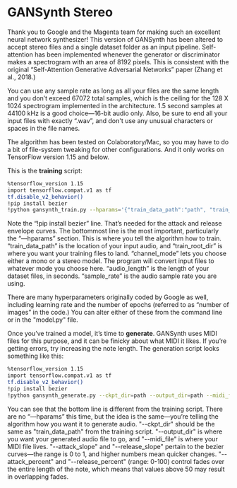 # GANSynth Stereo

Thank you to Google and the Magenta team for making such an excellent neural network synthesizer! This version of GANSynth has been altered to accept stereo files and a single dataset folder as an input pipeline. Self-attention has been implemented whenever the generator or discriminator makes a spectrogram with an area of 8192 pixels. This is consistent with the original “Self-Attention Generative Adversarial Networks” paper (Zhang et al., 2018.)

You can use any sample rate as long as all your files are the same length and you don’t exceed 67072 total samples, which is the ceiling for the 128 X 1024 spectrogram implemented in the architecture. 1.5 second samples at 44100 kHz is a good choice—16-bit audio only. Also, be sure to end all your input files with exactly “.wav”, and don't use any unusual characters or spaces in the file names.

The algorithm has been tested on Colaboratory/Mac, so you may have to do a bit of file-system tweaking for other configurations. And it only works on TensorFlow version 1.15 and below.

This is the **training** script:

```bash
%tensorflow_version 1.15
import tensorflow.compat.v1 as tf
tf.disable_v2_behavior()
!pip install bezier
!python gansynth_train.py --hparams='{"train_data_path":"path", "train_root_dir":"path", "channel_mode":"stereo", "audio_length":1.5, "sample_rate":44100}'
```

Note the “!pip install bezier” line. That’s needed for the attack and release envelope curves. The bottommost line is the most important, particularly the “—hparams” section. This is where you tell the algorithm how to train. “train_data_path” is the location of your input audio, and “train_root_dir” is where you want your training files to land. “channel_mode” lets you choose either a mono or a stereo model. The program will convert input files to whatever mode you choose here. “audio_length” is the length of your dataset files, in seconds. “sample_rate” is the audio sample rate you are using.

There are many hyperparameters originally coded by Google as well, including learning rate and the number of epochs (referred to as “number of images” in the code.) You can alter either of these from the command line or in the "model.py" file.

Once you’ve trained a model, it’s time to **generate**. GANSynth uses MIDI files for this purpose, and it can be finicky about what MIDI it likes. If you’re getting errors, try increasing the note length. The generation script looks something like this:

```bash
%tensorflow_version 1.15
import tensorflow.compat.v1 as tf
tf.disable_v2_behavior()
!pip install bezier
!python gansynth_generate.py --ckpt_dir=path --output_dir=path --midi_file=path --attack_percent=1 --attack_slope=0.5 --release_percent=1 --release_slope=0.5
```

You can see that the bottom line is different from the training script. There are no “—hparams” this time, but the idea is the same—you’re telling the algorithm how you want it to generate audio. "--ckpt_dir" should be the same as "train_data_path" from the training script. "--output_dir" is where you want your generated audio file to go, and "--midi_file" is where your MIDI file lives. "--attack_slope" and "--release_slope" pertain to the bezier curves—the range is 0 to 1, and higher numbers mean quicker changes. "--attack_percent" and "--release_percent" (range: 0-100) control fades over the entire length of the note, which means that values above 50 may result in overlapping fades.



